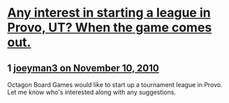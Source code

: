 # [Any interest in starting a league in Provo, UT?  When the game comes out.](https://community.fantasyflightgames.com/topic/38191-any-interest-in-starting-a-league-in-provo-ut-when-the-game-comes-out/)

## 1 [joeyman3 on November 10, 2010](https://community.fantasyflightgames.com/topic/38191-any-interest-in-starting-a-league-in-provo-ut-when-the-game-comes-out/?do=findComment&comment=383980)

Octagon Board Games would like to start up a tournament league in Provo. Let me know who's interested along with any suggestions.

 

 

